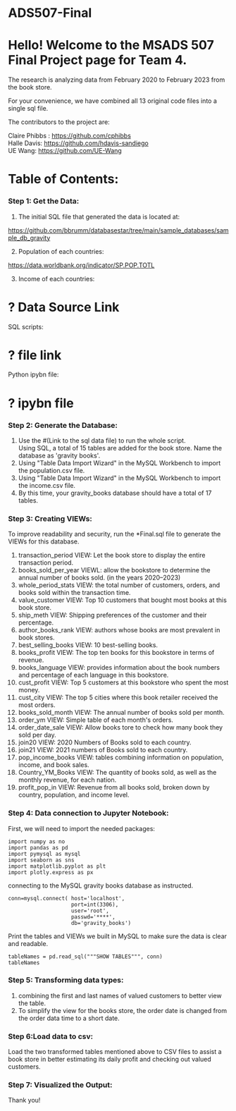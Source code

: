 # ADS507-Final

# Hello! Welcome to the MSADS 507 Final Project page for Team 4.

The research is analyzing data from February 2020 to February 2023 from the book store. 

For your convenience, we have combined all 13 original code files into a single sql file. 

The contributors to the project are: 

Claire Phibbs : https://github.com/cphibbs \
Halle Davis: https://github.com/hdavis-sandiego \
UE Wang: https://github.com/UE-Wang 

# Table of Contents:
### Step 1: Get the Data:

1. The initial SQL file that generated the data is located at:

https://github.com/bbrumm/databasestar/tree/main/sample_databases/sample_db_gravity 

2. Population of each countries:

https://data.worldbank.org/indicator/SP.POP.TOTL

3. Income of each countries:

# ? Data Source Link

SQL scripts:

# ? file link

Python ipybn file:

# ? ipybn file

### Step 2: Generate the Database:

1. Use the #(Link to the sql data file) to run the whole script.\
Using SQL, a total of 15 tables are added for the book store. Name the database as 'gravity books'. 
2. Using "Table Data Import Wizard" in the MySQL Workbench to import the population.csv file. 
3. Using "Table Data Import Wizard" in the MySQL Workbench to import the income.csv file. 
4. By this time, your gravity_books database should have a total of 17 tables.

### Step 3: Creating VIEWs:
To improve readability and security, run the *Final.sql file to generate the VIEWs for this database.

1. transaction_period VIEW: Let the book store to display the entire transaction period.
2. books_sold_per_year VIEWL: allow the bookstore to determine the annual number of books sold. (in the years 2020–2023)
3. whole_period_stats VIEW: the total number of customers, orders, and books sold within the transaction time.
4. value_customer VIEW: Top 10 customers that bought most books at this book store.
5. ship_meth VIEW: Shipping preferences of the customer and their percentage.
6. author_books_rank VIEW: authors whose books are most prevalent in book stores.
7. best_selling_books VIEW: 10 best-selling books.
8. books_profit VIEW: The top ten books for this bookstore in terms of revenue.
9. books_language VIEW: provides information about the book numbers and percentage of each language in this bookstore.
10. cust_profit VIEW: Top 5 customers at this bookstore who spent the most money.
11. cust_city VIEW: The top 5 cities where this book retailer received the most orders.
12. books_sold_month VIEW: The annual number of books sold per month.
13. order_ym VIEW: Simple table of each month's orders.
14. order_date_sale VIEW: Allow books tore to check how many book they sold per day. 
15. join20 VIEW: 2020 Numbers of Books sold to each country.
16. join21 VIEW: 2021 numbers of Books sold to each country.
17. pop_income_books VIEW: tables combining information on population, income, and book sales.
18. Country_YM_Books VIEW: The quantity of books sold, as well as the monthly revenue, for each nation.
19. profit_pop_in VIEW: Revenue from all books sold, broken down by country, population, and income level.

### Step 4: Data connection to Jupyter Notebook:

First, we will need to import the needed packages:

```
import numpy as no
import pandas as pd
import pymysql as mysql
import seaborn as sns
import matplotlib.pyplot as plt 
import plotly.express as px
```

connecting to the MySQL gravity books database as instructed.
```
conn=mysql.connect( host='localhost',
                    port=int(3306),
                    user='root',
                    passwd='****',
                    db='gravity_books')
```

Print the tables and VIEWs we built in MySQL to make sure the data is clear and readable.
```
tableNames = pd.read_sql("""SHOW TABLES""", conn) 
tableNames
```

### Step 5: Transforming data types:

1. combining the first and last names of valued customers to better view the table.
2. To simplify the view for the books store, the order date is changed from the order data time to a short date.

### Step 6:Load data to csv:
Load the two transformed tables mentioned above to CSV files to assist a book store in better estimating its daily profit and checking out valued customers.

### Step 7: Visualized the Output:
































Thank you! 
